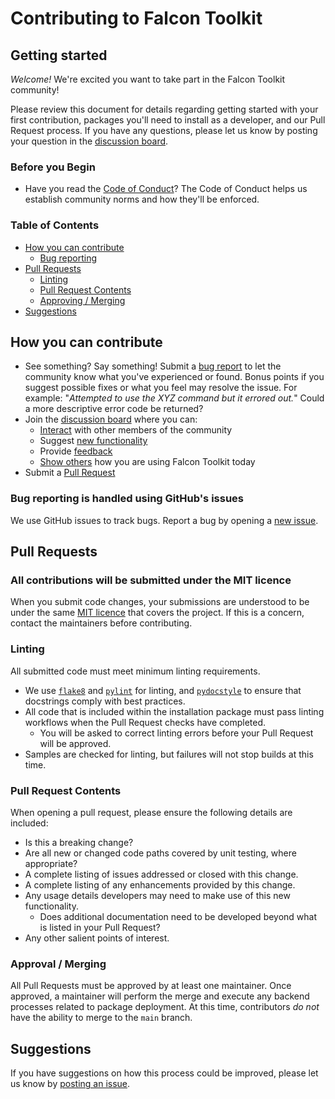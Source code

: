 <!-- omit in toc -->
# Contributing to Falcon Toolkit

<!-- omit in toc -->
## Getting started

_Welcome!_ We're excited you want to take part in the Falcon Toolkit community!

Please review this document for details regarding getting started with your first contribution, packages you'll need to install as a developer, and our Pull Request process. If you have any questions, please let us know by
posting your question in the [discussion board](https://github.com/CrowdStrike/Falcon-Toolkit/discussions).

### Before you Begin

- Have you read the [Code of Conduct](CODE_OF_CONDUCT.md)? The Code of Conduct helps us establish community norms and how they'll be enforced.

### Table of Contents

- [How you can contribute](#how-you-can-contribute)
  - [Bug reporting](#bug-reporting-is-handled-using-githubs-issues)
- [Pull Requests](#pull-requests)
  - [Linting](#linting)
  - [Pull Request Contents](#pull-request-contents)
  - [Approving / Merging](#approval--merging)
- [Suggestions](#suggestions)

## How you can contribute

- See something? Say something! Submit a [bug report](https://github.com/CrowdStrike/Falcon-Toolkit/issues) to let the community know what you've experienced or found. Bonus points if you suggest possible fixes or what you feel may resolve the issue. For example: "_Attempted to use the XYZ command but it errored out._" Could a more descriptive error code be returned?
- Join the [discussion board](https://github.com/CrowdStrike/Falcon-Toolkit/discussions) where you can:
  - [Interact](https://github.com/CrowdStrike/Falcon-Toolkit/discussions/categories/general) with other members of the community
  - Suggest [new functionality](https://github.com/CrowdStrike/Falcon-Toolkit/discussions/categories/ideas)
  - Provide [feedback](https://github.com/CrowdStrike/Falcon-Toolkit/discussions/categories/q-a)
  - [Show others](https://github.com/CrowdStrike/Falcon-Toolkit/discussions/categories/show-and-tell) how you are using Falcon Toolkit today
- Submit a [Pull Request](#pull-requests)

### Bug reporting is handled using GitHub's issues

We use GitHub issues to track bugs. Report a bug by opening a [new issue](https://github.com/CrowdStrike/Falcon-Toolkit/issues).

## Pull Requests

### All contributions will be submitted under the MIT licence

When you submit code changes, your submissions are understood to be under the same [MIT licence](LICENSE) that covers the project.
If this is a concern, contact the maintainers before contributing.

### Linting

All submitted code must meet minimum linting requirements.

- We use [`flake8`](https://flake8.pycqa.org) and [`pylint`](https://www.pylint.org) for linting, and [`pydocstyle`](https://pydocstyle.org) to ensure that docstrings comply with best practices.
- All code that is included within the installation package must pass linting workflows when the Pull Request checks have completed.
  - You will be asked to correct linting errors before your Pull Request will be approved.
- Samples are checked for linting, but failures will not stop builds at this time.

### Pull Request Contents

When opening a pull request, please ensure the following details are included:

- Is this a breaking change?
- Are all new or changed code paths covered by unit testing, where appropriate?
- A complete listing of issues addressed or closed with this change.
- A complete listing of any enhancements provided by this change.
- Any usage details developers may need to make use of this new functionality.
  - Does additional documentation need to be developed beyond what is listed in your Pull Request?
- Any other salient points of interest.

### Approval / Merging

All Pull Requests must be approved by at least one maintainer. Once approved, a maintainer will perform the merge and execute any backend processes related to package deployment. At this time, contributors _do not_ have the ability to merge to the `main` branch.

## Suggestions

If you have suggestions on how this process could be improved, please let us know by [posting an issue](https://github.com/CrowdStrike/Falcon-Toolkit/issues).
